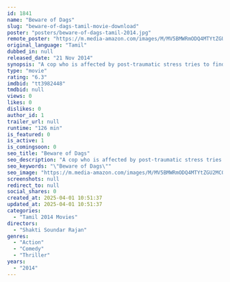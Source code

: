 ```yaml
---
id: 1841
name: "Beware of Dags"
slug: "beware-of-dags-tamil-movie-download"
poster: "posters/beware-of-dags-tamil-2014.jpg"
remote_poster: "https://m.media-amazon.com/images/M/MV5BMWRmODQ4MTYtZGU2MC00NDg0LWE5MmMtZjI3OTkyOTdjY2Q3XkEyXkFqcGdeQXVyMTEzNzg0Mjkx._V1_SX300.jpg"
original_language: "Tamil"
dubbed_in: null
released_date: "21 Nov 2014"
synopsis: "A cop who is affected by post-traumatic stress tries to find his kidnapped wife with the help of a military trained dog."
type: "movie"
rating: "6.3"
imdbid: "tt3982448"
tmdbid: null
views: 0
likes: 0
dislikes: 0
author_id: 1
trailer_url: null
runtime: "126 min"
is_featured: 0
is_active: 1
is_comingsoon: 0
seo_title: "Beware of Dags"
seo_description: "A cop who is affected by post-traumatic stress tries to find his kidnapped wife with the help of a military trained dog."
seo_keywords: "\"Beware of Dags\""
seo_image: "https://m.media-amazon.com/images/M/MV5BMWRmODQ4MTYtZGU2MC00NDg0LWE5MmMtZjI3OTkyOTdjY2Q3XkEyXkFqcGdeQXVyMTEzNzg0Mjkx._V1_SX300.jpg"
screenshots: null
redirect_to: null
social_shares: 0
created_at: 2025-04-01 10:51:37
updated_at: 2025-04-01 10:51:37
categories:
  - "Tamil 2014 Movies"
directors:
  - "Shakti Soundar Rajan"
genres:
  - "Action"
  - "Comedy"
  - "Thriller"
years:
  - "2014"
---
```


